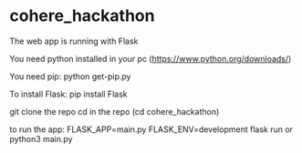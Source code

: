 # cohere_hackathon

The web app is running with Flask

You need python installed in your pc (https://www.python.org/downloads/)

You need pip:
python get-pip.py

To install Flask:
pip install Flask

git clone the repo
cd in the repo (cd cohere_hackathon)

to run the app:
FLASK_APP=main.py FLASK_ENV=development flask run
or python3 main.py
